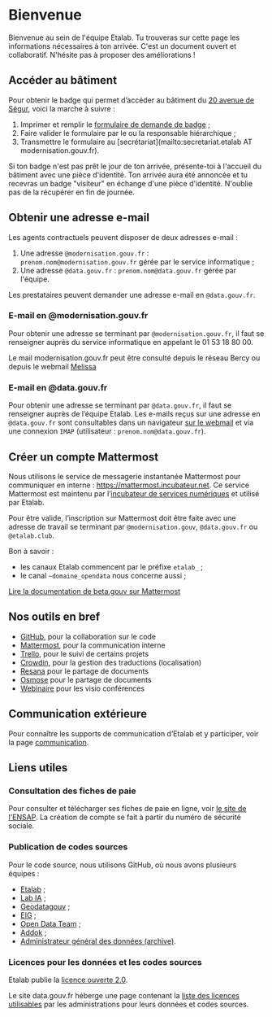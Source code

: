 # Bienvenue

Bienvenue au sein de l'équipe Etalab. Tu trouveras sur cette page les informations nécessaires à ton arrivée. C'est un document ouvert et collaboratif. N'hésite pas à proposer des améliorations !

## Accéder au bâtiment

Pour obtenir le badge qui permet d’accéder au bâtiment du [20 avenue de Ségur](https://adresse.data.gouv.fr/map#18/48.8505/2.3083), voici la marche à suivre :

1. Imprimer et remplir le [formulaire de demande de badge](https://raw.github.com/wiki/betagouv/beta.gouv.fr/files/formulaire.pdf) ;
2. Faire valider le formulaire par le ou la responsable hiérarchique ;
3. Transmettre le formulaire au \[secrétariat]\(mailto:secretariat.etalab AT modernisation.gouv.fr).

Si ton badge n'est pas prêt le jour de ton arrivée, présente-toi à l'accueil du bâtiment avec une pièce d'identité. Ton arrivée aura été annoncée et tu recevras un badge "visiteur" en échange d'une pièce d'identité. N'oublie pas de la récupérer en fin de journée.

## Obtenir une adresse e-mail

Les agents contractuels peuvent disposer de deux adresses e-mail :

1. Une adresse `@modernisation.gouv.fr` : `prenom.nom@modernisation.gouv.fr` gérée par le service informatique ;
2. Une adresse `@data.gouv.fr` : `prenom.nom@data.gouv.fr` gérée par l'équipe.

Les prestataires peuvent demander une adresse e-mail en `@data.gouv.fr`.

### E-mail en @modernisation.gouv.fr

Pour obtenir une adresse se terminant par `@modernisation.gouv.fr`, il faut se renseigner auprès du service informatique en appelant le 01 53 18 80 00.

Le mail modernisation.gouv.fr peut être consulté depuis le réseau Bercy ou depuis le webmail [Melissa](https://www.melissa.finances.gouv.fr/dana-na/auth/url\_8/welcome.cgi)

### E-mail en @data.gouv.fr

Pour obtenir une adresse se terminant par `@data.gouv.fr`, il faut se renseigner auprès de l’équipe Etalab. Les e-mails reçus sur une adresse en `@data.gouv.fr` sont consultables dans un navigateur [sur le webmail](https://webmail.data.gouv.fr) et via une connexion `IMAP` (utilisateur : `prenom.nom@data.gouv.fr`).

## Créer un compte Mattermost

Nous utilisons le service de messagerie instantanée Mattermost pour communiquer en interne : https://mattermost.incubateur.net. Ce service Mattermost est maintenu par l’[incubateur de services numériques](https://beta.gouv.fr) et utilisé par Etalab.

Pour être valide, l’inscription sur Mattermost doit être faite avec une adresse de travail se terminant par `@modernisation.gouv`, `@data.gouv.fr` ou `@etalab.club`.

Bon à savoir :

* les canaux Etalab commencent par le préfixe `etalab_` ;
* le canal `~domaine_opendata` nous concerne aussi ;

[Lire la documentation de beta.gouv sur Mattermost](https://doc.incubateur.net/communaute/travailler-a-beta-gouv/jutilise-les-outils-de-la-communaute/mattermost)

## Nos outils en bref

* [GitHub](https://github.com/etalab), pour la collaboration sur le code
* [Mattermost](https://mattermost.incubateur.net), pour la communication interne
* [Trello](https://trello.com/etalab/home), pour le suivi de certains projets
* [Crowdin](https://crowdin.com), pour la gestion des traductions (localisation)
* [Resana](https://resana.numerique.gouv.fr) pour le partage de documents
* [Osmose](https://osmose.numerique.gouv.fr) pour le partage de documents
* [Webinaire](https://webinaire.numerique.gouv.fr) pour les visio conférences

## Communication extérieure

Pour connaître les supports de communication d’Etalab et y participer, voir la page [communication](broken-reference).

## Liens utiles

### Consultation des fiches de paie

Pour consulter et télécharger ses fiches de paie en ligne, voir [le site de l'ENSAP](https://ensap.gouv.fr/web/accueilnonconnecte). La création de compte se fait à partir du numéro de sécurité sociale.

### Publication de codes sources

Pour le code source, nous utilisons GitHub, où nous avons plusieurs équipes :

* [Etalab](https://github.com/etalab) ;
* [Lab IA](https://github.com/etalab-ia) ;
* [Geodatagouv](https://github.com/geodatagouv) ;
* [EIG](https://github.com/entrepreneur-interet-general) ;
* [Open Data Team](https://github.com/opendatateam) ;
* [Addok](https://github.com/addok) ;
* [Administrateur général des données (archive)](https://github.com/sgmap-agd).

### Licences pour les données et les codes sources

Etalab publie la [licence ouverte 2.0](https://www.etalab.gouv.fr/licence-ouverte-open-licence).

Le site data.gouv.fr héberge une page contenant la [liste des licences utilisables](https://www.data.gouv.fr/fr/licences) par les administrations pour leurs données et codes sources.
